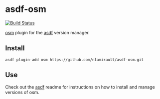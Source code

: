 # asdf-osm

[![Build Status](https://github.com/nlamirault/asdf-osm/workflows/main/badge.svg)](https://github.com/nlamirault/asdf-osm/actions)

[osm](https://github.com/openservicemesh/osm) plugin for the [asdf](https://github.com/asdf-vm/asdf) version manager.

## Install

```shell
asdf plugin-add osm https://github.com/nlamirault/asdf-osm.git
```

## Use

Check out the [asdf](https://github.com/asdf-vm/asdf) readme for instructions on how to install and manage versions of osm.
